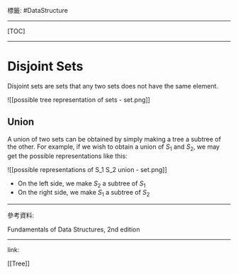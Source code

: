標籤: #DataStructure 

---

[TOC]

---

# Disjoint Sets

Disjoint sets are sets that any two sets does not have the same element.

![[possible tree representation of sets - set.png]]

## Union

A union of two sets can be obtained by simply making a tree a subtree of the other. For example, if we wish to obtain a union of $S_1$ and $S_2$, we may get the possible representations like this:

![[possible representations of S_1 S_2 union - set.png]]

- On the left side, we make $S_2$ a subtree of $S_1$
- On the right side, we make $S_1$ a subtree of $S_2$

---

參考資料:

Fundamentals of Data Structures, 2nd edition

---

link:

[[Tree]]